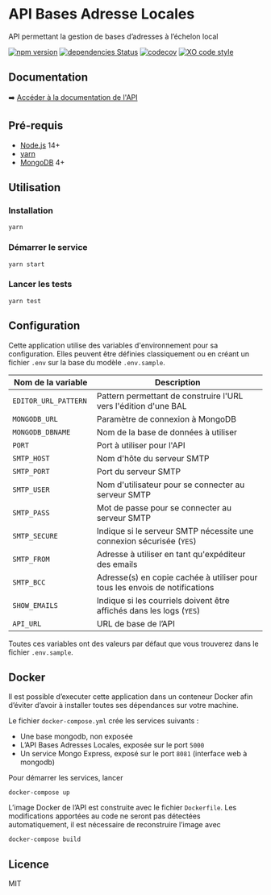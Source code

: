 # API Bases Adresse Locales

API permettant la gestion de bases d’adresses à l’échelon local

[![npm version](https://badgen.net/npm/v/@etalab/api-bal)](https://www.npmjs.com/package/@etalab/api-bal)
[![dependencies Status](https://david-dm.org/etalab/api-bal/status.svg)](https://david-dm.org/etalab/api-bal)
[![codecov](https://badgen.net/codecov/c/github/etalab/api-bal)](https://codecov.io/gh/etalab/api-bal)
[![XO code style](https://badgen.net/badge/code%20style/XO/cyan)](https://github.com/xojs/xo)

## Documentation

➡️ [Accéder à la documentation de l'API](https://github.com/etalab/api-bal/wiki/Documentation-de-l'API)

## Pré-requis

- [Node.js](https://nodejs.org) 14+
- [yarn](https://www.yarnpkg.com)
- [MongoDB](https://www.mongodb.com) 4+

## Utilisation

### Installation

```
yarn
```

### Démarrer le service

```
yarn start
```

### Lancer les tests

```
yarn test
```

## Configuration

Cette application utilise des variables d'environnement pour sa configuration.
Elles peuvent être définies classiquement ou en créant un fichier `.env` sur la base du modèle `.env.sample`.

| Nom de la variable | Description |
| --- | --- |
| `EDITOR_URL_PATTERN ` | Pattern permettant de construire l'URL vers l'édition d'une BAL |
| `MONGODB_URL` | Paramètre de connexion à MongoDB |
| `MONGODB_DBNAME` | Nom de la base de données à utiliser |
| `PORT` | Port à utiliser pour l'API |
| `SMTP_HOST` | Nom d'hôte du serveur SMTP |
| `SMTP_PORT` | Port du serveur SMTP |
| `SMTP_USER` | Nom d'utilisateur pour se connecter au serveur SMTP |
| `SMTP_PASS` | Mot de passe pour se connecter au serveur SMTP |
| `SMTP_SECURE` | Indique si le serveur SMTP nécessite une connexion sécurisée (`YES`) |
| `SMTP_FROM` | Adresse à utiliser en tant qu'expéditeur des emails |
| `SMTP_BCC` | Adresse(s) en copie cachée à utiliser pour tous les envois de notifications |
| `SHOW_EMAILS` | Indique si les courriels doivent être affichés dans les logs (`YES`) |
| `API_URL` | URL de base de l’API |

Toutes ces variables ont des valeurs par défaut que vous trouverez dans le fichier `.env.sample`.

## Docker

Il est possible d’executer cette application dans un conteneur Docker afin d’éviter d’avoir à installer toutes ses dépendances sur votre machine.

Le fichier `docker-compose.yml` crée les services suivants :
- Une base mongodb, non exposée
- L’API Bases Adresses Locales, exposée sur le port `5000`
- Un service Mongo Express, exposé sur le port `8081` (interface web à mongodb)

Pour démarrer les services, lancer

```
docker-compose up
```

L’image Docker de l’API est construite avec le fichier `Dockerfile`. Les modifications apportées au code ne seront pas détectées automatiquement, il est nécessaire de reconstruire l’image avec

```
docker-compose build
```

## Licence

MIT
